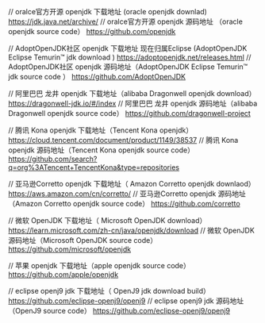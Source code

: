 // oralce官方开源 openjdk 下载地址 (oracle openjdk downlad)
https://jdk.java.net/archive/
// oralce官方开源 openjdk 源码地址 （oracle openjdk source code）
https://github.com/openjdk


//  AdoptOpenJDK社区 openjdk 下载地址 现在归属Eclipse (AdoptOpenJDK Eclipse Temurin™ jdk download )
https://adoptopenjdk.net/releases.html
// AdoptOpenJDK社区 openjdk 源码地址（AdoptOpenJDK Eclipse Temurin™ jdk source code ）
https://github.com/AdoptOpenJDK


// 阿里巴巴 龙井 openjdk 下载地址（alibaba Dragonwell openjdk download）
https://dragonwell-jdk.io/#/index
// 阿里巴巴 龙井 openjdk 源码地址（alibaba Dragonwell openjdk source code）
https://github.com/dragonwell-project


// 腾讯 Kona openjdk 下载地址（Tencent Kona openjdk）
https://cloud.tencent.com/document/product/1149/38537
// 腾讯 Kona openjdk 源码地址（Tencent Kona openjdk source code）
https://github.com/search?q=org%3ATencent+TencentKona&type=repositories


// 亚马逊Corretto openjdk 下载地址（ Amazon Corretto openjdk downlaod）
https://aws.amazon.com/cn/corretto/
//  亚马逊Corretto openjdk 源码地址（Amazon Corretto openjdk source code）
https://github.com/corretto


// 微软 OpenJDK 下载地址（ Microsoft OpenJDK download）
https://learn.microsoft.com/zh-cn/java/openjdk/download
// 微软 OpenJDK 源码地址（Microsoft OpenJDK source code）
https://github.com/microsoft/openjdk



// 苹果 openjdk 下载地址（apple openjdk source code）
https://github.com/apple/openjdk



// eclipse openj9 jdk 下载地址（ OpenJ9 jdk download build）
https://github.com/eclipse-openj9/openj9
// eclipse openj9 jdk 源码地址（OpenJ9 source code）
https://github.com/eclipse-openj9/openj9

